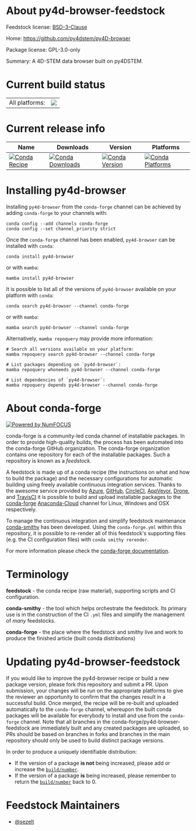 About py4d-browser-feedstock
============================

Feedstock license: [BSD-3-Clause](https://github.com/conda-forge/py4d-browser-feedstock/blob/main/LICENSE.txt)

Home: https://github.com/py4dstem/py4D-browser

Package license: GPL-3.0-only

Summary: A 4D-STEM data browser built on py4DSTEM.

Current build status
====================


<table><tr><td>All platforms:</td>
    <td>
      <a href="https://dev.azure.com/conda-forge/feedstock-builds/_build/latest?definitionId=19816&branchName=main">
        <img src="https://dev.azure.com/conda-forge/feedstock-builds/_apis/build/status/py4d-browser-feedstock?branchName=main">
      </a>
    </td>
  </tr>
</table>

Current release info
====================

| Name | Downloads | Version | Platforms |
| --- | --- | --- | --- |
| [![Conda Recipe](https://img.shields.io/badge/recipe-py4d--browser-green.svg)](https://anaconda.org/conda-forge/py4d-browser) | [![Conda Downloads](https://img.shields.io/conda/dn/conda-forge/py4d-browser.svg)](https://anaconda.org/conda-forge/py4d-browser) | [![Conda Version](https://img.shields.io/conda/vn/conda-forge/py4d-browser.svg)](https://anaconda.org/conda-forge/py4d-browser) | [![Conda Platforms](https://img.shields.io/conda/pn/conda-forge/py4d-browser.svg)](https://anaconda.org/conda-forge/py4d-browser) |

Installing py4d-browser
=======================

Installing `py4d-browser` from the `conda-forge` channel can be achieved by adding `conda-forge` to your channels with:

```
conda config --add channels conda-forge
conda config --set channel_priority strict
```

Once the `conda-forge` channel has been enabled, `py4d-browser` can be installed with `conda`:

```
conda install py4d-browser
```

or with `mamba`:

```
mamba install py4d-browser
```

It is possible to list all of the versions of `py4d-browser` available on your platform with `conda`:

```
conda search py4d-browser --channel conda-forge
```

or with `mamba`:

```
mamba search py4d-browser --channel conda-forge
```

Alternatively, `mamba repoquery` may provide more information:

```
# Search all versions available on your platform:
mamba repoquery search py4d-browser --channel conda-forge

# List packages depending on `py4d-browser`:
mamba repoquery whoneeds py4d-browser --channel conda-forge

# List dependencies of `py4d-browser`:
mamba repoquery depends py4d-browser --channel conda-forge
```


About conda-forge
=================

[![Powered by
NumFOCUS](https://img.shields.io/badge/powered%20by-NumFOCUS-orange.svg?style=flat&colorA=E1523D&colorB=007D8A)](https://numfocus.org)

conda-forge is a community-led conda channel of installable packages.
In order to provide high-quality builds, the process has been automated into the
conda-forge GitHub organization. The conda-forge organization contains one repository
for each of the installable packages. Such a repository is known as a *feedstock*.

A feedstock is made up of a conda recipe (the instructions on what and how to build
the package) and the necessary configurations for automatic building using freely
available continuous integration services. Thanks to the awesome service provided by
[Azure](https://azure.microsoft.com/en-us/services/devops/), [GitHub](https://github.com/),
[CircleCI](https://circleci.com/), [AppVeyor](https://www.appveyor.com/),
[Drone](https://cloud.drone.io/welcome), and [TravisCI](https://travis-ci.com/)
it is possible to build and upload installable packages to the
[conda-forge](https://anaconda.org/conda-forge) [Anaconda-Cloud](https://anaconda.org/)
channel for Linux, Windows and OSX respectively.

To manage the continuous integration and simplify feedstock maintenance
[conda-smithy](https://github.com/conda-forge/conda-smithy) has been developed.
Using the ``conda-forge.yml`` within this repository, it is possible to re-render all of
this feedstock's supporting files (e.g. the CI configuration files) with ``conda smithy rerender``.

For more information please check the [conda-forge documentation](https://conda-forge.org/docs/).

Terminology
===========

**feedstock** - the conda recipe (raw material), supporting scripts and CI configuration.

**conda-smithy** - the tool which helps orchestrate the feedstock.
                   Its primary use is in the construction of the CI ``.yml`` files
                   and simplify the management of *many* feedstocks.

**conda-forge** - the place where the feedstock and smithy live and work to
                  produce the finished article (built conda distributions)


Updating py4d-browser-feedstock
===============================

If you would like to improve the py4d-browser recipe or build a new
package version, please fork this repository and submit a PR. Upon submission,
your changes will be run on the appropriate platforms to give the reviewer an
opportunity to confirm that the changes result in a successful build. Once
merged, the recipe will be re-built and uploaded automatically to the
`conda-forge` channel, whereupon the built conda packages will be available for
everybody to install and use from the `conda-forge` channel.
Note that all branches in the conda-forge/py4d-browser-feedstock are
immediately built and any created packages are uploaded, so PRs should be based
on branches in forks and branches in the main repository should only be used to
build distinct package versions.

In order to produce a uniquely identifiable distribution:
 * If the version of a package **is not** being increased, please add or increase
   the [``build/number``](https://docs.conda.io/projects/conda-build/en/latest/resources/define-metadata.html#build-number-and-string).
 * If the version of a package **is** being increased, please remember to return
   the [``build/number``](https://docs.conda.io/projects/conda-build/en/latest/resources/define-metadata.html#build-number-and-string)
   back to 0.

Feedstock Maintainers
=====================

* [@sezelt](https://github.com/sezelt/)

